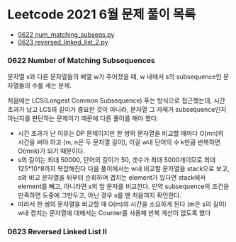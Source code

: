 # Leetcode 2021 6월 문제 풀이 목록
- [0622 num_matching_subseqs.py]()
- [0623 reversed_linked_list_2.py]()

### 0622 Number of Matching Subsequences
문자열 s와 다른 문자열들의 배열 w가 주어졌을 때, w 내에서 s의 subsequence인 문자열들의 수를 세는 문제.

처음에는 LCS(Longest Common Subsequence) 푸는 방식으로 접근했는데, 시간 초과가 났고 LCS의 길이가 중요한 것이 아니라, 문자열 그 자체가 subsequence인지 아닌지를 판단하는 문제이기 때문에 다른 풀이를 해야 했다. 
- 시간 초과가 난 이유는 DP 문제이지만 한 쌍의 문자열을 비교할 때마다 O(mn)의 시간을 써야 하고 (m, n은 두 문자열 길이), 이걸 w내 단어의 수 k만큼 반복하면 O(mnk)가 되기 때문이다.
- s의 길이는 최대 50000, 단어의 길이가 50, 갯수가 최대 5000개이므로 최대 125*10^8까지 복잡해진다
다음 풀이에서는 w내 비교할 문자열을 stack으로 보고, s와 비교 문자열을 뒤부터 순회하며 겹치는 element가 있다면 stack에서 element를 빼고, 아니라면 s의 앞 문자를 비교한다. 만약 subsequence의 조건을 만족하면 도중에 그만두고, 아닌 경우 s를 맨 처음까지 확인한다. 
- 따라서 한 쌍의 문자열을 비교할 때 O(m)의 시간을 소요하게 된다 (m은 s의 길이)
w내 겹치는 문자열에 대해서는 Counter를 사용해 반복 계산이 없도록 했다

### 0623 Reversed Linked List II
